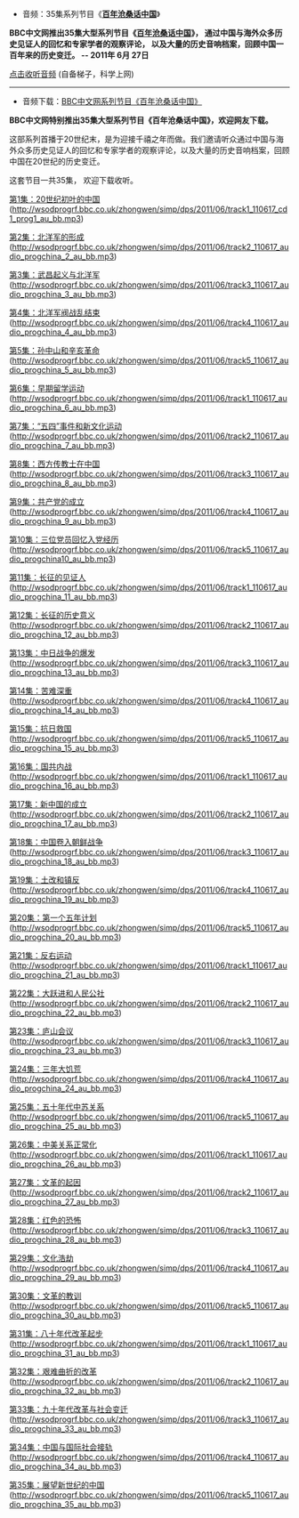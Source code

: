   - 音频：35集系列节目《**[百年沧桑话中国](https://www.bbc.com/zhongwen/simp/multimedia/2011/06/110627_list_audio_progchina)**》

**BBC中文网推出35集大型系列节目《[百年沧桑话中国](https://www.bbc.com/zhongwen/simp/multimedia/2011/06/110627_list_audio_progchina)》，
通过中国与海外众多历史见证人的回忆和专家学者的观察评论，
以及大量的历史音响档案，回顾中国一百年来的历史变迁。
-- 2011年 6月 27日**

[点击收听音频](http://www.bbc.com/zhongwen/simp/multimedia/2011/06/110627_list_audio_progchina)  (自备梯子，科学上网)

-----------------------------------------------------------------------

- 音频下载：[BBC中文网系列节目《百年沧桑话中国》](https://www.bbc.com/zhongwen/simp/institutional/2011/09/111111_20th_century_china#orb-banner) 

**BBC中文网特别推出35集大型系列节目《百年沧桑话中国》，欢迎网友下载。**

这部系列首播于20世纪末，是为迎接千禧之年而做。我们邀请听众通过中国与海外众多历史见证人的回忆和专家学者的观察评论，以及大量的历史音响档案，回顾中国在20世纪的历史变迁。

这套节目一共35集， 欢迎下载收听。

[第1集：20世纪初叶的中国](http://wsodprogrf.bbc.co.uk/zhongwen/simp/dps/2011/06/track1_110617_cd1_prog1_au_bb.mp3)
(http://wsodprogrf.bbc.co.uk/zhongwen/simp/dps/2011/06/track1_110617_cd1_prog1_au_bb.mp3)

[第2集：北洋军的形成](http://wsodprogrf.bbc.co.uk/zhongwen/simp/dps/2011/06/track2_110617_audio_progchina_2_au_bb.mp3)
(http://wsodprogrf.bbc.co.uk/zhongwen/simp/dps/2011/06/track2_110617_audio_progchina_2_au_bb.mp3)

[第3集：武昌起义与北洋军](http://wsodprogrf.bbc.co.uk/zhongwen/simp/dps/2011/06/track3_110617_audio_progchina_3_au_bb.mp3)
(http://wsodprogrf.bbc.co.uk/zhongwen/simp/dps/2011/06/track3_110617_audio_progchina_3_au_bb.mp3)

[第4集：北洋军阀战乱结束](http://wsodprogrf.bbc.co.uk/zhongwen/simp/dps/2011/06/track4_110617_audio_progchina_4_au_bb.mp3)
(http://wsodprogrf.bbc.co.uk/zhongwen/simp/dps/2011/06/track4_110617_audio_progchina_4_au_bb.mp3)

[第5集：孙中山和辛亥革命](http://wsodprogrf.bbc.co.uk/zhongwen/simp/dps/2011/06/track5_110617_audio_progchina_5_au_bb.mp3)
(http://wsodprogrf.bbc.co.uk/zhongwen/simp/dps/2011/06/track5_110617_audio_progchina_5_au_bb.mp3)

[第6集：早期留学运动](http://wsodprogrf.bbc.co.uk/zhongwen/simp/dps/2011/06/track1_110617_audio_progchina_6_au_bb.mp3)
(http://wsodprogrf.bbc.co.uk/zhongwen/simp/dps/2011/06/track1_110617_audio_progchina_6_au_bb.mp3)

[第7集：“五四”事件和新文化运动](http://wsodprogrf.bbc.co.uk/zhongwen/simp/dps/2011/06/track2_110617_audio_progchina_7_au_bb.mp3)
(http://wsodprogrf.bbc.co.uk/zhongwen/simp/dps/2011/06/track2_110617_audio_progchina_7_au_bb.mp3)

[第8集：西方传教士在中国](http://wsodprogrf.bbc.co.uk/zhongwen/simp/dps/2011/06/track3_110617_audio_progchina_8_au_bb.mp3)
(http://wsodprogrf.bbc.co.uk/zhongwen/simp/dps/2011/06/track3_110617_audio_progchina_8_au_bb.mp3)

[第9集：共产党的成立](http://wsodprogrf.bbc.co.uk/zhongwen/simp/dps/2011/06/track4_110617_audio_progchina_9_au_bb.mp3)
(http://wsodprogrf.bbc.co.uk/zhongwen/simp/dps/2011/06/track4_110617_audio_progchina_9_au_bb.mp3)

[第10集：三位党员回忆入党经历](http://wsodprogrf.bbc.co.uk/zhongwen/simp/dps/2011/06/track5_110617_audio_progchina10_au_bb.mp3)
(http://wsodprogrf.bbc.co.uk/zhongwen/simp/dps/2011/06/track5_110617_audio_progchina10_au_bb.mp3)

[第11集：长征的见证人](http://wsodprogrf.bbc.co.uk/zhongwen/simp/dps/2011/06/track1_110617_audio_progchina_11_au_bb.mp3)
(http://wsodprogrf.bbc.co.uk/zhongwen/simp/dps/2011/06/track1_110617_audio_progchina_11_au_bb.mp3)

[第12集：长征的历史意义](http://wsodprogrf.bbc.co.uk/zhongwen/simp/dps/2011/06/track2_110617_audio_progchina_12_au_bb.mp3)
(http://wsodprogrf.bbc.co.uk/zhongwen/simp/dps/2011/06/track2_110617_audio_progchina_12_au_bb.mp3)

[第13集：中日战争的爆发](http://wsodprogrf.bbc.co.uk/zhongwen/simp/dps/2011/06/track3_110617_audio_progchina_13_au_bb.mp3)
(http://wsodprogrf.bbc.co.uk/zhongwen/simp/dps/2011/06/track3_110617_audio_progchina_13_au_bb.mp3)

[第14集：苦难深重](http://wsodprogrf.bbc.co.uk/zhongwen/simp/dps/2011/06/track4_110617_audio_progchina_14_au_bb.mp3)
(http://wsodprogrf.bbc.co.uk/zhongwen/simp/dps/2011/06/track4_110617_audio_progchina_14_au_bb.mp3)

[第15集：抗日救国](http://wsodprogrf.bbc.co.uk/zhongwen/simp/dps/2011/06/track5_110617_audio_progchina_15_au_bb.mp3)
(http://wsodprogrf.bbc.co.uk/zhongwen/simp/dps/2011/06/track5_110617_audio_progchina_15_au_bb.mp3)

[第16集：国共内战](http://wsodprogrf.bbc.co.uk/zhongwen/simp/dps/2011/06/track1_110617_audio_progchina_16_au_bb.mp3)
(http://wsodprogrf.bbc.co.uk/zhongwen/simp/dps/2011/06/track1_110617_audio_progchina_16_au_bb.mp3)

[第17集：新中国的成立](http://wsodprogrf.bbc.co.uk/zhongwen/simp/dps/2011/06/track2_110617_audio_progchina_17_au_bb.mp3)
(http://wsodprogrf.bbc.co.uk/zhongwen/simp/dps/2011/06/track2_110617_audio_progchina_17_au_bb.mp3)

[第18集：中国卷入朝鲜战争](http://wsodprogrf.bbc.co.uk/zhongwen/simp/dps/2011/06/track3_110617_audio_progchina_18_au_bb.mp3)
(http://wsodprogrf.bbc.co.uk/zhongwen/simp/dps/2011/06/track3_110617_audio_progchina_18_au_bb.mp3)

[第19集：土改和镇反](http://wsodprogrf.bbc.co.uk/zhongwen/simp/dps/2011/06/track4_110617_audio_progchina_19_au_bb.mp3)
(http://wsodprogrf.bbc.co.uk/zhongwen/simp/dps/2011/06/track4_110617_audio_progchina_19_au_bb.mp3)

[第20集：第一个五年计划](http://wsodprogrf.bbc.co.uk/zhongwen/simp/dps/2011/06/track5_110617_audio_progchina_20_au_bb.mp3)
(http://wsodprogrf.bbc.co.uk/zhongwen/simp/dps/2011/06/track5_110617_audio_progchina_20_au_bb.mp3)

[第21集：反右运动](http://wsodprogrf.bbc.co.uk/zhongwen/simp/dps/2011/06/track1_110617_audio_progchina_21_au_bb.mp3)
(http://wsodprogrf.bbc.co.uk/zhongwen/simp/dps/2011/06/track1_110617_audio_progchina_21_au_bb.mp3)

[第22集：大跃进和人民公社](http://wsodprogrf.bbc.co.uk/zhongwen/simp/dps/2011/06/track2_110617_audio_progchina_22_au_bb.mp3)
(http://wsodprogrf.bbc.co.uk/zhongwen/simp/dps/2011/06/track2_110617_audio_progchina_22_au_bb.mp3)

[第23集：庐山会议](http://wsodprogrf.bbc.co.uk/zhongwen/simp/dps/2011/06/track3_110617_audio_progchina_23_au_bb.mp3)
(http://wsodprogrf.bbc.co.uk/zhongwen/simp/dps/2011/06/track3_110617_audio_progchina_23_au_bb.mp3)

[第24集：三年大饥荒](http://wsodprogrf.bbc.co.uk/zhongwen/simp/dps/2011/06/track4_110617_audio_progchina_24_au_bb.mp3)
(http://wsodprogrf.bbc.co.uk/zhongwen/simp/dps/2011/06/track4_110617_audio_progchina_24_au_bb.mp3)

[第25集：五十年代中苏关系](http://wsodprogrf.bbc.co.uk/zhongwen/simp/dps/2011/06/track5_110617_audio_progchina_25_au_bb.mp3)
(http://wsodprogrf.bbc.co.uk/zhongwen/simp/dps/2011/06/track5_110617_audio_progchina_25_au_bb.mp3)

[第26集：中美关系正常化](http://wsodprogrf.bbc.co.uk/zhongwen/simp/dps/2011/06/track1_110617_audio_progchina_26_au_bb.mp3)
(http://wsodprogrf.bbc.co.uk/zhongwen/simp/dps/2011/06/track1_110617_audio_progchina_26_au_bb.mp3)

[第27集：文革的起因](http://wsodprogrf.bbc.co.uk/zhongwen/simp/dps/2011/06/track2_110617_audio_progchina_27_au_bb.mp3)
(http://wsodprogrf.bbc.co.uk/zhongwen/simp/dps/2011/06/track2_110617_audio_progchina_27_au_bb.mp3)

[第28集：红色的恐怖](http://wsodprogrf.bbc.co.uk/zhongwen/simp/dps/2011/06/track3_110617_audio_progchina_28_au_bb.mp3)
(http://wsodprogrf.bbc.co.uk/zhongwen/simp/dps/2011/06/track3_110617_audio_progchina_28_au_bb.mp3)

[第29集：文化浩劫](http://wsodprogrf.bbc.co.uk/zhongwen/simp/dps/2011/06/track4_110617_audio_progchina_29_au_bb.mp3)
(http://wsodprogrf.bbc.co.uk/zhongwen/simp/dps/2011/06/track4_110617_audio_progchina_29_au_bb.mp3)

[第30集：文革的教训](http://wsodprogrf.bbc.co.uk/zhongwen/simp/dps/2011/06/track5_110617_audio_progchina_30_au_bb.mp3)
(http://wsodprogrf.bbc.co.uk/zhongwen/simp/dps/2011/06/track5_110617_audio_progchina_30_au_bb.mp3)

[第31集：八十年代改革起步](http://wsodprogrf.bbc.co.uk/zhongwen/simp/dps/2011/06/track1_110617_audio_progchina_31_au_bb.mp3)
(http://wsodprogrf.bbc.co.uk/zhongwen/simp/dps/2011/06/track1_110617_audio_progchina_31_au_bb.mp3)

[第32集：艰难曲折的改革](http://wsodprogrf.bbc.co.uk/zhongwen/simp/dps/2011/06/track2_110617_audio_progchina_32_au_bb.mp3)
(http://wsodprogrf.bbc.co.uk/zhongwen/simp/dps/2011/06/track2_110617_audio_progchina_32_au_bb.mp3)

[第33集：九十年代改革与社会变迁](http://wsodprogrf.bbc.co.uk/zhongwen/simp/dps/2011/06/track3_110617_audio_progchina_33_au_bb.mp3)
(http://wsodprogrf.bbc.co.uk/zhongwen/simp/dps/2011/06/track3_110617_audio_progchina_33_au_bb.mp3)

[第34集：中国与国际社会接轨](http://wsodprogrf.bbc.co.uk/zhongwen/simp/dps/2011/06/track4_110617_audio_progchina_34_au_bb.mp3)
(http://wsodprogrf.bbc.co.uk/zhongwen/simp/dps/2011/06/track4_110617_audio_progchina_34_au_bb.mp3)

[第35集：展望新世纪的中国](http://wsodprogrf.bbc.co.uk/zhongwen/simp/dps/2011/06/track5_110617_audio_progchina_35_au_bb.mp3)
(http://wsodprogrf.bbc.co.uk/zhongwen/simp/dps/2011/06/track5_110617_audio_progchina_35_au_bb.mp3)
